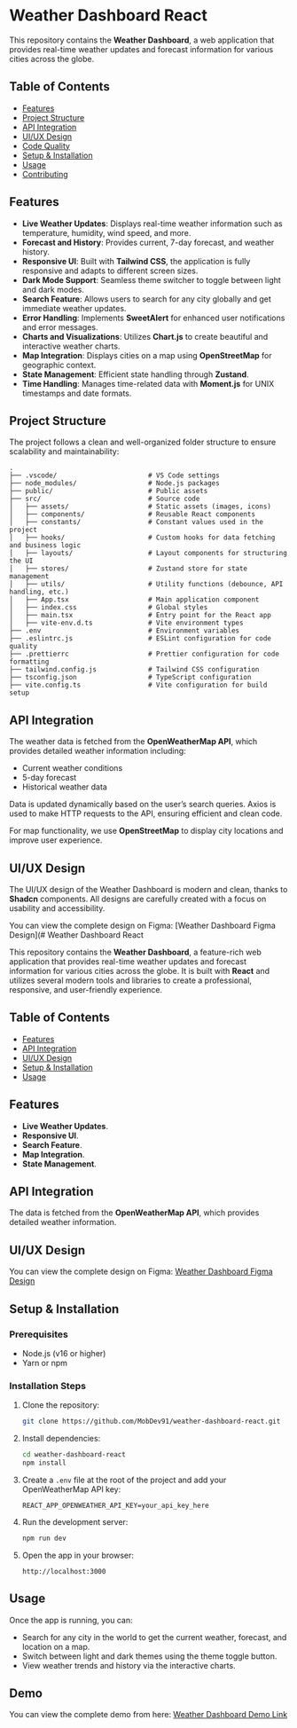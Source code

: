 # Weather Dashboard React

This repository contains the **Weather Dashboard**, a web application that provides real-time weather updates and forecast information for various cities across the globe. 

## Table of Contents

- [Features](#features)
- [Project Structure](#project-structure)
- [API Integration](#api-integration)
- [UI/UX Design](#uiux-design)
- [Code Quality](#code-quality)
- [Setup & Installation](#setup--installation)
- [Usage](#usage)
- [Contributing](#contributing)

## Features

- **Live Weather Updates**: Displays real-time weather information such as temperature, humidity, wind speed, and more.
- **Forecast and History**: Provides current, 7-day forecast, and weather history.
- **Responsive UI**: Built with **Tailwind CSS**, the application is fully responsive and adapts to different screen sizes.
- **Dark Mode Support**: Seamless theme switcher to toggle between light and dark modes.
- **Search Feature**: Allows users to search for any city globally and get immediate weather updates.
- **Error Handling**: Implements **SweetAlert** for enhanced user notifications and error messages.
- **Charts and Visualizations**: Utilizes **Chart.js** to create beautiful and interactive weather charts.
- **Map Integration**: Displays cities on a map using **OpenStreetMap** for geographic context.
- **State Management**: Efficient state handling through **Zustand**.
- **Time Handling**: Manages time-related data with **Moment.js** for UNIX timestamps and date formats.

## Project Structure

The project follows a clean and well-organized folder structure to ensure scalability and maintainability:

```plaintext
.
├── .vscode/                       # VS Code settings
├── node_modules/                  # Node.js packages
├── public/                        # Public assets
├── src/                           # Source code
│   ├── assets/                    # Static assets (images, icons)
│   ├── components/                # Reusable React components
│   ├── constants/                 # Constant values used in the project
│   ├── hooks/                     # Custom hooks for data fetching and business logic
│   ├── layouts/                   # Layout components for structuring the UI
│   ├── stores/                    # Zustand store for state management
│   ├── utils/                     # Utility functions (debounce, API handling, etc.)
│   ├── App.tsx                    # Main application component
│   ├── index.css                  # Global styles
│   ├── main.tsx                   # Entry point for the React app
│   ├── vite-env.d.ts              # Vite environment types
├── .env                           # Environment variables
├── .eslintrc.js                   # ESLint configuration for code quality
├── .prettierrc                    # Prettier configuration for code formatting
├── tailwind.config.js             # Tailwind CSS configuration
├── tsconfig.json                  # TypeScript configuration
├── vite.config.ts                 # Vite configuration for build setup
```

## API Integration

The weather data is fetched from the **OpenWeatherMap API**, which provides detailed weather information including:

- Current weather conditions
- 5-day forecast
- Historical weather data

Data is updated dynamically based on the user’s search queries. Axios is used to make HTTP requests to the API, ensuring efficient and clean code.

For map functionality, we use **OpenStreetMap** to display city locations and improve user experience.

## UI/UX Design

The UI/UX design of the Weather Dashboard is modern and clean, thanks to **Shadcn** components. All designs are carefully created with a focus on usability and accessibility. 

You can view the complete design on Figma:
[Weather Dashboard Figma Design](# Weather Dashboard React

This repository contains the **Weather Dashboard**, a feature-rich web application that provides real-time weather updates and forecast information for various cities across the globe. It is built with **React** and utilizes several modern tools and libraries to create a professional, responsive, and user-friendly experience.

## Table of Contents

- [Features](#features)
- [API Integration](#api-integration)
- [UI/UX Design](#uiux-design)
- [Setup & Installation](#setup--installation)
- [Usage](#usage)

## Features

- **Live Weather Updates**.
- **Responsive UI**.
- **Search Feature**.
- **Map Integration**.
- **State Management**.

## API Integration

The data is fetched from the **OpenWeatherMap API**, which provides detailed weather information.

## UI/UX Design
 
You can view the complete design on Figma:
[Weather Dashboard Figma Design](https://www.figma.com/design/jTdiFjmJBwvX6RS2OV1bzA/Weather-Dashboard?node-id=0-1&t=nwXmPbwXqRibEspK-1)



## Setup & Installation

### Prerequisites

- Node.js (v16 or higher)
- Yarn or npm

### Installation Steps

1. Clone the repository:

   ```bash
   git clone https://github.com/MobDev91/weather-dashboard-react.git
   ```

2. Install dependencies:

   ```bash
   cd weather-dashboard-react
   npm install
   ```

3. Create a `.env` file at the root of the project and add your OpenWeatherMap API key:

   ```plaintext
   REACT_APP_OPENWEATHER_API_KEY=your_api_key_here
   ```

4. Run the development server:

   ```bash
   npm run dev
   ```

5. Open the app in your browser:

   ```
   http://localhost:3000
   ```

## Usage

Once the app is running, you can:

- Search for any city in the world to get the current weather, forecast, and location on a map.
- Switch between light and dark themes using the theme toggle button.
- View weather trends and history via the interactive charts.

## Demo

You can view the complete demo from here:
[Weather Dashboard Demo Link](https://weather-dashboard-rouge-ten.vercel.app/)
